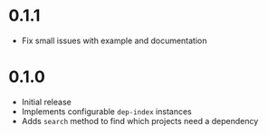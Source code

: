 0.1.1
=========
* Fix small issues with example and documentation

0.1.0
=========
* Initial release
* Implements configurable `dep-index` instances
* Adds `search` method to find which projects need a dependency
